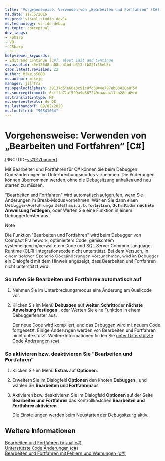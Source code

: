 ```yaml
---
title: 'Vorgehensweise: Verwenden von „Bearbeiten und Fortfahren“ (C#) | Microsoft-Dokumentation'
ms.date: 11/15/2016
ms.prod: visual-studio-dev14
ms.technology: vs-ide-debug
ms.topic: conceptual
dev_langs:
- FSharp
- VB
- CSharp
- C++
helpviewer_keywords:
- Edit and Continue [C#], about Edit and Continue
ms.assetid: 40e136d8-a08c-43bd-b313-fb821c55eb3c
caps.latest.revision: 22
author: MikeJo5000
ms.author: mikejo
manager: jillfra
ms.openlocfilehash: 39137d5fe60a3c91c8fd3904e797eb83420a8f5d
ms.sourcegitcommit: 6cfffa72af599a9d667249caaaa411bb28ea69fd
ms.translationtype: MT
ms.contentlocale: de-DE
ms.lasthandoff: 09/02/2020
ms.locfileid: "90841064"
---
```

# <a name="how-to-use-edit-and-continue-c"></a>Vorgehensweise: Verwenden von „Bearbeiten und Fortfahren“ [C#]
[!INCLUDE[vs2017banner](../includes/vs2017banner.md)]

Mit Bearbeiten und Fortfahren für C# können Sie beim Debuggen Codeänderungen im Unterbrechungsmodus vornehmen. Die Änderungen können übernommen werden, ohne die Debugsitzung anhalten und neu starten zu müssen.  
  
 "Bearbeiten und Fortfahren" wird automatisch aufgerufen, wenn Sie Änderungen im Break-Modus vornehmen. Wählen Sie dann einen Debugger-Ausführungs Befehl aus, z. b. **fortsetzen**, **Schritt**oder **nächste Anweisung festlegen**, oder Werten Sie eine Funktion in einem Debuggerfenster aus.  
  
> [!NOTE]
> Die Funktion "Bearbeiten und Fortfahren" wird beim Debuggen von Compact Framework, optimiertem Code, gemischtem systemeigenem/verwaltetem Code und SQL Server Common Language Runtime (CLR)-Integrationscode nicht unterstützt. Bei dem Versuch, in einem solchen Szenario Codeänderungen vorzunehmen, wird im Debugger ein Dialogfeld mit dem Hinweis angezeigt, dass Bearbeiten und Fortfahren nicht unterstützt wird.  
  
### <a name="to-invoke-edit-and-continue-automatically"></a>So rufen Sie Bearbeiten und Fortfahren automatisch auf  
  
1. Nehmen Sie im Unterbrechungsmodus eine Änderung am Quellcode vor.  
  
2. Klicken Sie im Menü **Debuggen** auf **weiter**, **Schritt**oder **nächste Anweisung festlegen** , oder Werten Sie eine Funktion in einem Debuggerfenster aus.  
  
     Der neue Code wird kompiliert, und das Debuggen wird mit neuem Code fortgesetzt. Einige Änderungen werden von Bearbeiten und Fortfahren nicht unterstützt. Weitere Informationen finden Sie [unter Unterstützte Code Änderungen (c#)](../debugger/supported-code-changes-csharp.md).  
  
### <a name="to-enabledisable-edit-and-continue"></a>So aktivieren bzw. deaktivieren Sie "Bearbeiten und Fortfahren"  
  
1. Klicken Sie im Menü **Extras** auf **Optionen**.  
  
2. Erweitern Sie im Dialogfeld **Optionen** den Knoten **Debuggen** , und wählen Sie **Bearbeiten und Fortfahren**aus.  
  
3. Aktivieren bzw. deaktivieren Sie im Dialogfeld **Optionen** auf der Seite **Bearbeiten und Fortfahren** das Kontrollkästchen **Bearbeiten und Fortfahren aktivieren** .  
  
     Die Einstellungen werden beim Neustarten der Debugsitzung aktiv.  
  
## <a name="see-also"></a>Weitere Informationen  
 [Bearbeiten und Fortfahren (Visual c#)](../debugger/edit-and-continue-visual-csharp.md)   
 [Unterstützte Code Änderungen (c#)](../debugger/supported-code-changes-csharp.md)   
 [Bearbeiten und Fortfahren mit Fehlern und Warnungen (c#)](../misc/edit-and-continue-errors-and-warnings-csharp.md)
